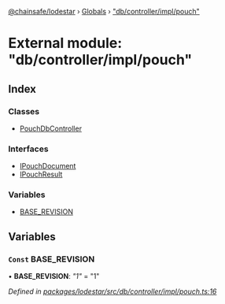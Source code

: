 [@chainsafe/lodestar](../README.md) › [Globals](../globals.md) › ["db/controller/impl/pouch"](_db_controller_impl_pouch_.md)

# External module: "db/controller/impl/pouch"

## Index

### Classes

* [PouchDbController](../classes/_db_controller_impl_pouch_.pouchdbcontroller.md)

### Interfaces

* [IPouchDocument](../interfaces/_db_controller_impl_pouch_.ipouchdocument.md)
* [IPouchResult](../interfaces/_db_controller_impl_pouch_.ipouchresult.md)

### Variables

* [BASE_REVISION](_db_controller_impl_pouch_.md#const-base_revision)

## Variables

### `Const` BASE_REVISION

• **BASE_REVISION**: *"1"* = "1"

*Defined in [packages/lodestar/src/db/controller/impl/pouch.ts:16](https://github.com/ChainSafe/lodestar/blob/663f5df9e/packages/lodestar/src/db/controller/impl/pouch.ts#L16)*
